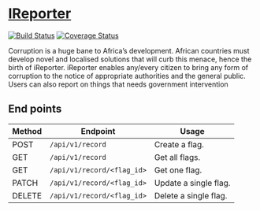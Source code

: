 # [IReporter](https://bmugenya.github.io/IReporter/UI)
[![Build Status](https://travis-ci.com/bmugenya/IReporter.svg?branch=develope)](https://travis-ci.com/bmugenya/IReporter)
[![Coverage Status](https://coveralls.io/repos/github/bmugenya/IReporter/badge.svg?branch=ch-test-endpoints-162346523)](https://coveralls.io/github/bmugenya/IReporter?branch=ch-test-endpoints-162346523)


Corruption is a huge bane to Africa’s development. African countries must develop novel and
localised solutions that will curb this menace, hence the birth of iReporter. iReporter enables
any/every citizen to bring any form of corruption to the notice of appropriate authorities and the
general public. Users can also report on things that needs government intervention



## End points
Method | Endpoint | Usage |
| ---- | ---- | --------------- |
|POST| `/api/v1/record` |  Create a flag. |
|GET| `/api/v1/record` | Get all flags.|
|GET| `/api/v1/record/<flag_id>` | Get one flag. |
|PATCH| `/api/v1/record/<flag_id>` | Update a single flag. |
|DELETE| `/api/v1/record/<flag_id>` | Delete a single flag. |


